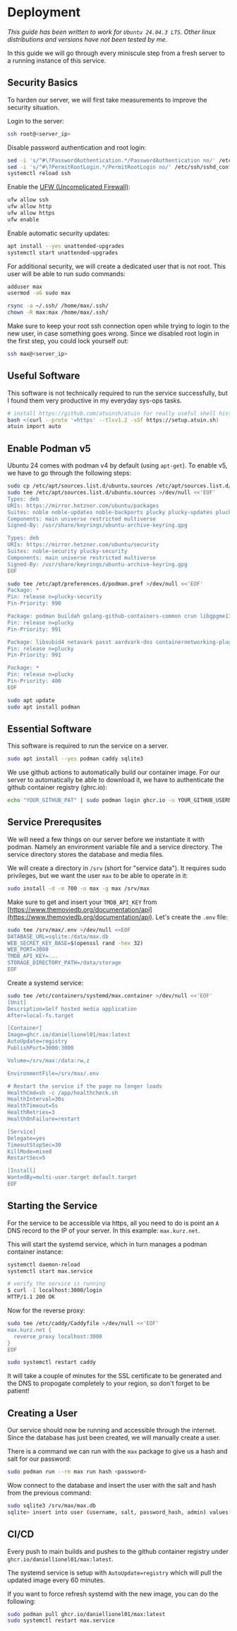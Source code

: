 # Deployment

_This guide has been written to work for `Ubuntu 24.04.3 LTS`. Other linux distributions and versions have not been tested by me._

In this guide we will go through every miniscule step from a fresh server to a running instance of this service.

## Security Basics

To harden our server, we will first take measurements to improve the security situation.

Login to the server:
```sh
ssh root@<server_ip>
```

Disable password authentication and root login:
```sh
sed -i 's/^#\?PasswordAuthentication.*/PasswordAuthentication no/' /etc/ssh/sshd_config
sed -i 's/^#\?PermitRootLogin.*/PermitRootLogin no/' /etc/ssh/sshd_config
systemctl reload ssh
```

Enable the [UFW (Uncomplicated Firewall)](https://wiki.ubuntu.com/UncomplicatedFirewall):
```sh
ufw allow ssh
ufw allow http
ufw allow https
ufw enable
```

Enable automatic security updates:
```sh
apt install --yes unattended-upgrades
systemctl start unattended-upgrades
```

For additional security, we will create a dedicated user that is not root. This user will be able to run sudo commands:
```sh
adduser max
usermod -aG sudo max

rsync -a ~/.ssh/ /home/max/.ssh/
chown -R max:max /home/max/.ssh/
```

Make sure to keep your root ssh connection open while trying to login to the new user, in case something goes wrong.
Since we disabled root login in the first step, you could lock yourself out:
```sh
ssh max@<server_ip>
```

## Useful Software

This software is not technically required to run the service successfully, but I found them very productive in
my everyday sys-ops tasks.

```sh
# install https://github.com/atuinsh/atuin for really useful shell history
bash <(curl --proto '=https' --tlsv1.2 -sSf https://setup.atuin.sh)
atuin import auto
```

## Enable Podman v5

Ubuntu 24 comes with podman v4 by default (using `apt-get`). To enable v5, we have to go through the following steps:
```sh
sudo cp /etc/apt/sources.list.d/ubuntu.sources /etc/apt/sources.list.d/ubuntu.sources.bak
sudo tee /etc/apt/sources.list.d/ubuntu.sources >/dev/null <<'EOF'
Types: deb
URIs: https://mirror.hetzner.com/ubuntu/packages
Suites: noble noble-updates noble-backports plucky plucky-updates plucky-backports
Components: main universe restricted multiverse
Signed-By: /usr/share/keyrings/ubuntu-archive-keyring.gpg

Types: deb
URIs: https://mirror.hetzner.com/ubuntu/security
Suites: noble-security plucky-security
Components: main universe restricted multiverse
Signed-By: /usr/share/keyrings/ubuntu-archive-keyring.gpg
EOF

sudo tee /etc/apt/preferences.d/podman.pref >/dev/null <<'EOF'
Package: *
Pin: release n=plucky-security
Pin-Priority: 990

Package: podman buildah golang-github-containers-common crun libgpgme11t64 libgpg-error0 golang-github-containers-image catatonit conmon containers-storage
Pin: release n=plucky
Pin-Priority: 991

Package: libsubid4 netavark passt aardvark-dns containernetworking-plugins libslirp0 slirp4netns
Pin: release n=plucky
Pin-Priority: 991

Package: *
Pin: release n=plucky
Pin-Priority: 400
EOF
```

```sh
sudo apt update
sudo apt install podman
```

## Essential Software

This software is required to run the service on a server.
```sh
sudo apt install --yes podman caddy sqlite3
```

We use github actions to automatically build our container image. For our server to automatically
be able to download it, we have to authenticate the github container registry (ghrc.io):
```sh
echo "YOUR_GITHUB_PAT" | sudo podman login ghcr.io -u YOUR_GITHUB_USERNAME --password-stdin
```

## Service Prerequsites

We will need a few things on our server before we instantiate it with podman. Namely an environment
variable file and a service directory. The service directory stores the database and media files.

We will create a directory in `/srv` (short for "service data"). It requires sudo privileges, but we
want the user `max` to be able to operate in it:
```sh
sudo install -d -m 700 -o max -g max /srv/max
```

Make sure to get and insert your `TMDB_API_KEY` from [https://www.themoviedb.org/documentation/api](https://www.themoviedb.org/documentation/api). Let's create the `.env` file:
```sh
sudo tee /srv/max/.env >/dev/null <<EOF
DATABASE_URL=sqlite:/data/max.db
WEB_SECRET_KEY_BASE=$(openssl rand -hex 32)
WEB_PORT=3000
TMDB_API_KEY=...
STORAGE_DIRECTORY_PATH=/data/storage
EOF
```

Create a systemd service:
```sh
sudo tee /etc/containers/systemd/max.container >/dev/null <<'EOF'
[Unit]
Description=Self hosted media application
After=local-fs.target

[Container]
Image=ghcr.io/daniellionel01/max:latest
AutoUpdate=registry
PublishPort=3000:3000

Volume=/srv/max:/data:rw,z

EnvironmentFile=/srv/max/.env

# Restart the service if the page no longer loads
HealthCmd=sh -c /app/healthcheck.sh
HealthInterval=30s
HealthTimeout=5s
HealthRetries=3
HealthOnFailure=restart

[Service]
Delegate=yes
TimeoutStopSec=30
KillMode=mixed
RestartSec=5

[Install]
WantedBy=multi-user.target default.target
EOF
```

## Starting the Service

For the service to be accessible via https, all you need to do is point an `A` DNS record to the IP of your server.
In this example: `max.kurz.net`.

This will start the systemd service, which in turn manages a podman container instance:
```sh
systemctl daemon-reload
systemctl start max.service

# verify the service is running
$ curl -I localhost:3000/login
HTTP/1.1 200 OK
```

Now for the reverse proxy:
```sh
sudo tee /etc/caddy/Caddyfile >/dev/null <<'EOF'
max.kurz.net {
  reverse_proxy localhost:3000
}
EOF

sudo systemctl restart caddy
```

It will take a couple of minutes for the SSL certificate to be generated and the DNS to propogate completely to your region, so don't forget to be patient!

## Creating a User

Our service should now be running and accessible through the internet. Since the database has just been created, we will manually create a user.

There is a command we can run with the `max` package to give us a hash and salt for our password:
```sh
sudo podman run --rm max run hash <password>
```

Wow connect to the database and insert the user with the salt and hash from the previous command:
```sh
sudo sqlite3 /srv/max/max.db
sqlite> insert into user (username, salt, password_hash, admin) values ('admin', '...', '...', 0);
```

## CI/CD

Every push to main builds and pushes to the github container registry under `ghcr.io/daniellionel01/max:latest`.

The systemd service is setup with `AutoUpdate=registry` which will pull the updated image every 60 minutes.

If you want to force refresh systemd with the new image, you can do the following:

```sh
sudo podman pull ghcr.io/daniellionel01/max:latest
sudo systemctl restart max.service
```
